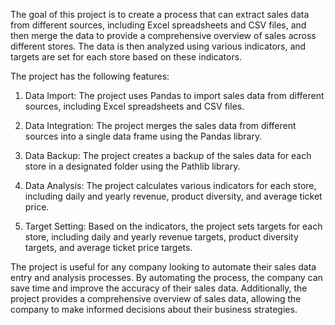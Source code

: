 The goal of this project is to create a process that can extract sales data from different sources, including Excel spreadsheets and CSV files, and then merge the data to provide a comprehensive overview of sales across different stores. The data is then analyzed using various indicators, and targets are set for each store based on these indicators.

The project has the following features:

1. Data Import: The project uses Pandas to import sales data from different sources, including Excel spreadsheets and CSV files.

2. Data Integration: The project merges the sales data from different sources into a single data frame using the Pandas library.

3. Data Backup: The project creates a backup of the sales data for each store in a designated folder using the Pathlib library.

4. Data Analysis: The project calculates various indicators for each store, including daily and yearly revenue, product diversity, and average ticket price.

5. Target Setting: Based on the indicators, the project sets targets for each store, including daily and yearly revenue targets, product diversity targets, and average ticket price targets.

The project is useful for any company looking to automate their sales data entry and analysis processes. By automating the process, the company can save time and improve the accuracy of their sales data. Additionally, the project provides a comprehensive overview of sales data, allowing the company to make informed decisions about their business strategies.
